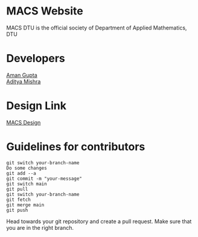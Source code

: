 # MACS Website
MACS DTU is the official society of Department of Applied Mathematics, DTU

# Developers
[Aman Gupta](https://www.linkedin.com/in/ag0604/)\
[Aditya Mishra](https://www.linkedin.com/in/aditya-m-33119a233/)

# Design Link
[MACS Design](https://app.eraser.io/workspace/ruLTdJqlElOu7HWNfSCP?origin=share)

# Guidelines for contributors

```
git switch your-branch-name
Do some changes
git add --a
git commit -m "your-message"
git switch main
git pull
git switch your-branch-name
git fetch
git merge main
git push
```

Head towards your git repository and create a pull request. Make sure that you are in the right branch.